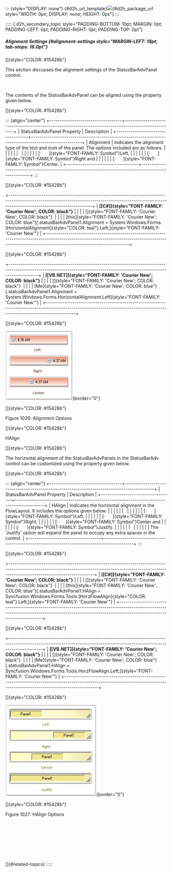 ::: {style="DISPLAY: none"}
[](ms-xhelp:///?Id=d2h_url_template){#d2h_url_template}![](!package_url!){#d2h_package_url style="WIDTH: 0px; DISPLAY: none; HEIGHT: 0px"}
:::

::::: {.d2h_secondary_topic style="PADDING-BOTTOM: 10pt; MARGIN: 0pt; PADDING-LEFT: 0pt; PADDING-RIGHT: 0pt; PADDING-TOP: 0pt"}
##### Alignment Settings {#alignment-settings style="MARGIN-LEFT: 18pt; tab-stops: 18.0pt"}

[]{style="COLOR: #15428b"} 

This section discusses the alignment settings of the StatusBarAdvPanel control.

 

The contents of the StatusBarAdvPanel can be aligned using the property given below.

[]{style="COLOR: #15428b"} 

::: {align="center"}
+-----------------------------------+------------------------------------------------------------------------------------------------------+
| StatusBarAdvPanel Property        | Description                                                                                          |
+-----------------------------------+------------------------------------------------------------------------------------------------------+
| Alignment                         | Indicates the alignment type of the text and icon of the panel. The options included are as follows. |
|                                   |                                                                                                      |
|                                   |                                                                                                      |
|                                   |                                                                                                      |
|                                   | [·      ]{style="FONT-FAMILY: Symbol"}Left,                                                          |
|                                   |                                                                                                      |
|                                   | [·      ]{style="FONT-FAMILY: Symbol"}Right and                                                      |
|                                   |                                                                                                      |
|                                   | [·      ]{style="FONT-FAMILY: Symbol"}Center.                                                        |
+-----------------------------------+------------------------------------------------------------------------------------------------------+
:::

[]{style="COLOR: #15428b"} 

+----------------------------------------------------------------------------------------------------------------------------------------------------------------------------------------------------+
| **[\[C#\]]{style="FONT-FAMILY: 'Courier New'; COLOR: black"}**                                                                                                                                     |
|                                                                                                                                                                                                    |
| []{style="FONT-FAMILY: 'Courier New'; COLOR: black"}                                                                                                                                               |
|                                                                                                                                                                                                    |
| [this]{style="FONT-FAMILY: 'Courier New'; COLOR: blue"}[.statusBarAdvPanel1.Alignment = System.Windows.Forms.[HorizontalAlignment]{style="COLOR: teal"}.Left;]{style="FONT-FAMILY: 'Courier New'"} |
+----------------------------------------------------------------------------------------------------------------------------------------------------------------------------------------------------+

[]{style="COLOR: #15428b"} 

+--------------------------------------------------------------------------------------------------------------------------------------------------------------------------+
| **[\[VB.NET\]]{style="FONT-FAMILY: 'Courier New'; COLOR: black"}**                                                                                                       |
|                                                                                                                                                                          |
| []{style="FONT-FAMILY: 'Courier New'; COLOR: black"}                                                                                                                     |
|                                                                                                                                                                          |
| [Me]{style="FONT-FAMILY: 'Courier New'; COLOR: blue"}[.statusBarAdvPanel1.Alignment = System.Windows.Forms.HorizontalAlignment.Left]{style="FONT-FAMILY: 'Courier New'"} |
+--------------------------------------------------------------------------------------------------------------------------------------------------------------------------+

[]{style="COLOR: #15428b"} 

![](ImagesExt/image76_1006.jpg){border="0"}

[]{style="COLOR: #15428b"} 

Figure 1026: Alignment Options

[]{style="COLOR: #15428b"} 

HAlign

[]{style="COLOR: #15428b"} 

The horizontal alignment of the StatusBarAdvPanels in the StatusBarAdv control can be customized using the property given below.

[]{style="COLOR: #15428b"} 

::: {align="center"}
+-----------------------------------+--------------------------------------------------------------------------------------------+
| StatusBarAdvPanel Property        | Description                                                                                |
+-----------------------------------+--------------------------------------------------------------------------------------------+
| HAlign                            | Indicates the horizontal alignment in the FlowLayout. It includes the options given below. |
|                                   |                                                                                            |
|                                   |                                                                                            |
|                                   |                                                                                            |
|                                   | [·      ]{style="FONT-FAMILY: Symbol"}Left,                                                |
|                                   |                                                                                            |
|                                   | [·      ]{style="FONT-FAMILY: Symbol"}Right,                                               |
|                                   |                                                                                            |
|                                   | [·      ]{style="FONT-FAMILY: Symbol"}Center and                                           |
|                                   |                                                                                            |
|                                   | [·      ]{style="FONT-FAMILY: Symbol"}Justify.                                             |
|                                   |                                                                                            |
|                                   |                                                                                            |
|                                   |                                                                                            |
|                                   | The \'Justify\' option will expand the panel to occupy any extra spaces in the control.    |
+-----------------------------------+--------------------------------------------------------------------------------------------+
:::

[]{style="COLOR: #15428b"} 

+-----------------------------------------------------------------------------------------------------------------------------------------------------------------------------------------------------+
| **[\[C#\]]{style="FONT-FAMILY: 'Courier New'; COLOR: black"}**                                                                                                                                      |
|                                                                                                                                                                                                     |
| []{style="FONT-FAMILY: 'Courier New'; COLOR: black"}                                                                                                                                                |
|                                                                                                                                                                                                     |
| [this]{style="FONT-FAMILY: 'Courier New'; COLOR: blue"}[.statusBarAdvPanel1.HAlign = Syncfusion.Windows.Forms.Tools.[HorzFlowAlign]{style="COLOR: teal"}.Left;]{style="FONT-FAMILY: 'Courier New'"} |
+-----------------------------------------------------------------------------------------------------------------------------------------------------------------------------------------------------+

[]{style="COLOR: #15428b"} 

+----------------------------------------------------------------------------------------------------------------------------------------------------------------------------+
| **[\[VB.NET\]]{style="FONT-FAMILY: 'Courier New'; COLOR: black"}**                                                                                                         |
|                                                                                                                                                                            |
| []{style="FONT-FAMILY: 'Courier New'; COLOR: black"}                                                                                                                       |
|                                                                                                                                                                            |
| [Me]{style="FONT-FAMILY: 'Courier New'; COLOR: blue"}[.statusBarAdvPanel1.HAlign = Syncfusion.Windows.Forms.Tools.HorzFlowAlign.Left;]{style="FONT-FAMILY: 'Courier New'"} |
+----------------------------------------------------------------------------------------------------------------------------------------------------------------------------+

[]{style="COLOR: #15428b"} 

![](ImagesExt/image76_1007.jpg){border="0"}

[]{style="COLOR: #15428b"} 

Figure 1027: HAlign Options

 

 

 

 

[]{#related-topics}
:::::
